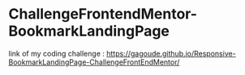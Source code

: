 # ChallengeFrontendMentor-BookmarkLandingPage

link of my coding challenge : https://gagoude.github.io/Responsive-BookmarkLandingPage-ChallengeFrontEndMentor/
